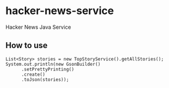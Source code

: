 # hacker-news-service
Hacker News Java Service

## How to use
```
List<Story> stories = new TopStoryService().getAllStories();
System.out.println(new GsonBuilder()
      .setPrettyPrinting()
      .create()
      .toJson(stories));
```
